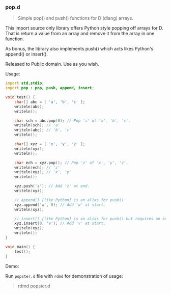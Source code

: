 ### pop.d
> Simple pop() and push() functions for D (dlang) arrays.

This import source only library offers Python style popping off arrays for D.
That is return a value from an array and remove it from the array in one function.

As bonus, the library also implements push() which acts likes Python's append() or insert().

Released to Public domain. Use as you wish.

Usage:

```d
import std.stdio;
import pop : pop, push, append, insert;

void test() {
    char[] abc = [ 'a', 'b', 'c' ];
    writeln(abc);
    writeln();

    char sch = abc.pop(0); // Pop 'a' of 'a', 'b', 'c'.
    writeln(sch); // 'a'
    writeln(abc); // 'b', 'c'
    writeln();

    char[] xyz = [ 'x', 'y', 'z' ];
    writeln(xyz);
    writeln();

    char ech = xyz.pop(); // Pop 'z' of 'x', 'y', 'z'.
    writeln(ech); // 'z'
    writeln(xyz); // 'x', 'y'
    writeln();

    xyz.push('z'); // Add 'z' at end.
    writeln(xyz);

    // append() [like Python] is an alias for push()
    xyz.append('w', 0); // Add 'w' at start.
    writeln(xyz);

    // insert() [like Python] is an alias for push() but requires an explicit index first.
    xyz.insert(0, 'v'); // Add 'v' at start.
    writeln(xyz);
    writeln();
}

void main() {
    test();
}
```

Demo:

Run `popster.d` file with `rdmd` for demonstration of usage:
> rdmd popster.d
